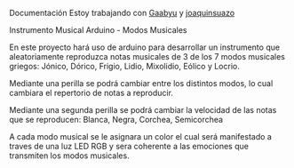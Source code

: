 Documentación
Estoy trabajando con [Gaabyu](http://github.com/Gaabyu) y [joaquinsuazo](http://github.com/joaquinsuazo)

Instrumento Musical Arduino - Modos Musicales 

En este proyecto hará uso de arduino para desarrollar un instrumento que aleatoriamente reproduzca notas musicales de 3 de los 7 modos musicales griegos: Jónico, Dórico, Frigio, Lidio, Mixolidio, Eólico y Locrio.

Mediante una perilla se podrá cambiar entre los distintos modos, lo cual cambiara el repertorio de notas a reproducir.

Mediante una segunda perilla se podrá cambiar la velocidad de las notas que se reproducen: Blanca, Negra, Corchea, Semicorchea

A cada modo musical se le asignara un color el cual será manifestado a traves de una luz LED RGB y sera coherente a las emociones que transmiten los modos musicales. 

